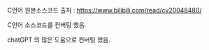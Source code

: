 C언어 원본소스코드 출처 : https://www.bilibili.com/read/cv20048480/

C언어 소스코드를 컨버팅 했음.

chatGPT 의 많은 도움으로 컨버팅 했음.

